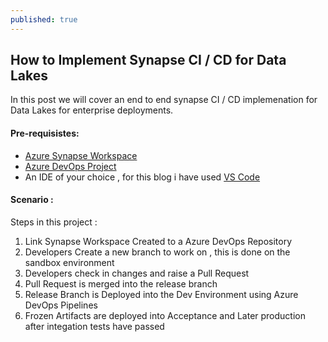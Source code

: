 ```yaml
---
published: true
---
```

## How to Implement Synapse CI / CD for Data Lakes

In this post we will cover an end to end synapse CI / CD implemenation for Data Lakes for enterprise deployments. 

#### Pre-requisistes:

- [Azure Synapse Workspace](https://docs.microsoft.com/en-us/azure/synapse-analytics/quickstart-create-workspace)
- [Azure DevOps Project](https://docs.microsoft.com/en-us/azure/devops/organizations/projects/create-project?view=azure-devops&tabs=preview-page) 
- An IDE of your choice , for this blog i have used [VS Code](https://code.visualstudio.com/Download)

#### Scenario : 

Steps in this project :

1. Link Synapse Workspace Created to a Azure DevOps Repository
2. Developers Create a new branch to work on , this is done on the sandbox environment
3. Developers check in changes and raise a Pull Request 
4. Pull Request is merged into the release branch 
5. Release Branch is Deployed into the Dev Environment using Azure DevOps Pipelines 
6. Frozen Artifacts are deployed into Acceptance and Later production after integation tests have passed

